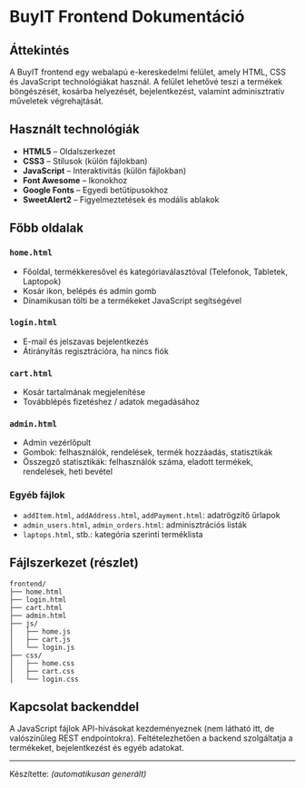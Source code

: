 
# BuyIT Frontend Dokumentáció

## Áttekintés

A BuyIT frontend egy webalapú e-kereskedelmi felület, amely HTML, CSS és JavaScript technológiákat használ. A felület lehetővé teszi a termékek böngészését, kosárba helyezését, bejelentkezést, valamint adminisztratív műveletek végrehajtását.

## Használt technológiák

- **HTML5** – Oldalszerkezet
- **CSS3** – Stílusok (külön fájlokban)
- **JavaScript** – Interaktivitás (külön fájlokban)
- **Font Awesome** – Ikonokhoz
- **Google Fonts** – Egyedi betűtípusokhoz
- **SweetAlert2** – Figyelmeztetések és modális ablakok

## Főbb oldalak

### `home.html`
- Főoldal, termékkeresővel és kategóriaválasztóval (Telefonok, Tabletek, Laptopok)
- Kosár ikon, belépés és admin gomb
- Dinamikusan tölti be a termékeket JavaScript segítségével

### `login.html`
- E-mail és jelszavas bejelentkezés
- Átirányítás regisztrációra, ha nincs fiók

### `cart.html`
- Kosár tartalmának megjelenítése
- Továbblépés fizetéshez / adatok megadásához

### `admin.html`
- Admin vezérlőpult
- Gombok: felhasználók, rendelések, termék hozzáadás, statisztikák
- Összegző statisztikák: felhasználók száma, eladott termékek, rendelések, heti bevétel

### Egyéb fájlok
- `addItem.html`, `addAddress.html`, `addPayment.html`: adatrögzítő űrlapok
- `admin_users.html`, `admin_orders.html`: adminisztrációs listák
- `laptops.html`, stb.: kategória szerinti terméklista

## Fájlszerkezet (részlet)

```
frontend/
├── home.html
├── login.html
├── cart.html
├── admin.html
├── js/
│   ├── home.js
│   ├── cart.js
│   └── login.js
├── css/
│   ├── home.css
│   ├── cart.css
│   └── login.css
```

## Kapcsolat backenddel

A JavaScript fájlok API-hívásokat kezdeményeznek (nem látható itt, de valószínűleg REST endpointokra). Feltételezhetően a backend szolgáltatja a termékeket, bejelentkezést és egyéb adatokat.

---

Készítette: _(automatikusan generált)_
